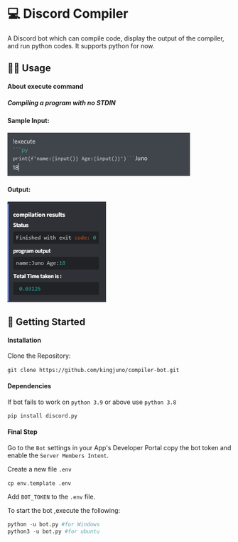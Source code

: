 # 💻 Discord Compiler

A Discord bot which can compile code, display the output of the compiler, and run python codes. It supports python for now.

## 👩‍🏫 Usage

#### About execute command

##### Compiling a program with no STDIN


#### Sample Input:

![](assets/snipp.png)

#### Output:

![](assets/output.png)

## 🔰 Getting Started

#### Installation

Clone the Repository:

`git clone https://github.com/kingjuno/compiler-bot.git`

#### Dependencies

If bot fails to work on `python 3.9` or above use `python 3.8`

```python
pip install discord.py

```

#### Final Step

Go to the `Bot` settings in your App's Developer Portal copy the bot token and enable the `Server Members Intent`.

Create a new file `.env`

`cp env.template .env`

Add `BOT_TOKEN` to the `.env` file.

To start the bot ,execute the following:

```python
python -u bot.py #for Windows
python3 -u bot.py #for ubuntu
```

